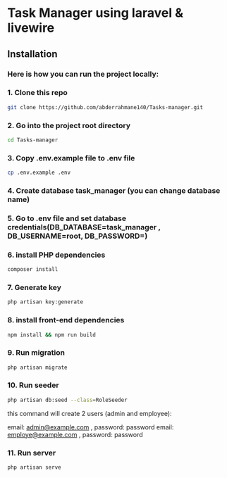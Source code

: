 # Task Manager using laravel & livewire

## Installation

### Here is how you can run the project locally:

### 1. Clone this repo
```bash
git clone https://github.com/abderrahmane140/Tasks-manager.git
```
### 2. Go into the project root directory
```bash
cd Tasks-manager
```

### 3. Copy .env.example file to .env file
```bash
cp .env.example .env
```

### 4. Create database task_manager (you can change database name)

### 5. Go to .env file and set database credentials(DB_DATABASE=task_manager , DB_USERNAME=root, DB_PASSWORD=)

### 6. install PHP dependencies
```bash
composer install
```

### 7. Generate key
```bash
php artisan key:generate
```

### 8. install front-end dependencies
```bash
npm install && npm run build
```

### 9. Run migration
```bash
php artisan migrate
```

### 10. Run seeder
```bash
php artisan db:seed --class=RoleSeeder
```

this command will create 2 users (admin and employee):

email: admin@example.com , password: password
email: employe@example.com , password: password

### 11. Run server
```bash
php artisan serve
```


